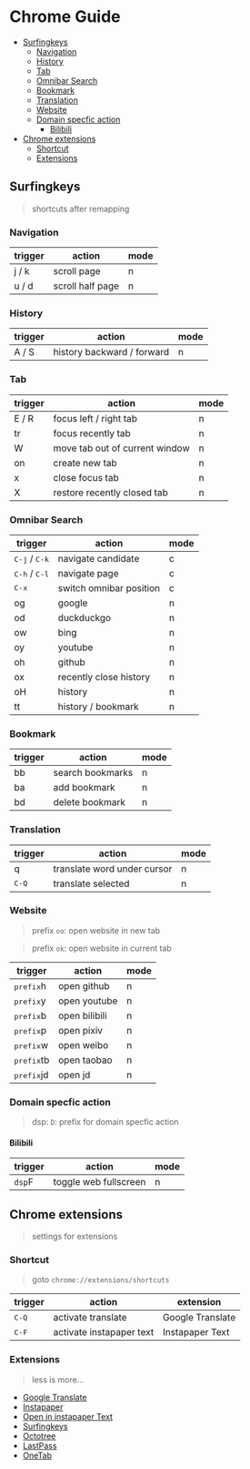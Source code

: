 # Chrome Guide


<!-- vim-markdown-toc GFM -->

* [Surfingkeys](#surfingkeys)
  * [Navigation](#navigation)
  * [History](#history)
  * [Tab](#tab)
  * [Omnibar Search](#omnibar-search)
  * [Bookmark](#bookmark)
  * [Translation](#translation)
  * [Website](#website)
  * [Domain specfic action](#domain-specfic-action)
    * [Bilibili](#bilibili)
* [Chrome extensions](#chrome-extensions)
  * [Shortcut](#shortcut)
  * [Extensions](#extensions)

<!-- vim-markdown-toc -->

## Surfingkeys 

> shortcuts after remapping

### Navigation

| trigger | action           | mode |
|---------|------------------|------|
| j / k   | scroll page      | n    |
| u / d   | scroll half page | n    |

### History

| trigger | action                     | mode |
|---------|----------------------------|------|
| A / S   | history backward / forward | n    |

### Tab

| trigger | action                         | mode |
|---------|--------------------------------|------|
| E / R   | focus left / right tab         | n    |
| tr      | focus recently tab             | n    |
| W       | move tab out of current window | n    |
| on      | create new tab                 | n    |
| x       | close focus tab                | n    |
| X       | restore recently closed tab    | n    |

### Omnibar Search

| trigger                         | action                  | mode |
|---------------------------------|-------------------------|------|
| <kbd>C-j</kbd> / <kbd>C-k</kbd> | navigate candidate      | c    |
| <kbd>C-h</kbd> / <kbd>C-l</kbd> | navigate page           | c    |
| <kbd>C-x</kbd>                  | switch omnibar position | c    |
| og                              | google                  | n    |
| od                              | duckduckgo              | n    |
| ow                              | bing                    | n    |
| oy                              | youtube                 | n    |
| oh                              | github                  | n    |
| ox                              | recently close history  | n    |
| oH                              | history                 | n    |
| tt                              | history / bookmark      | n    |

### Bookmark

| trigger | action           | mode |
|---------|------------------|------|
| bb      | search bookmarks | n    |
| ba      | add bookmark     | n    |
| bd      | delete bookmark  | n    |

### Translation

| trigger        | action                      | mode |
|----------------|-----------------------------|------|
| q              | translate word under cursor | n    |
| <kbd>C-Q</kbd> | translate selected          | n    |

### Website

> prefix `oo`: open website in new tab

> prefix `ok`: open website in current tab

| trigger             | action        | mode |
|---------------------|---------------|------|
| <kbd>prefix</kbd>h  | open github   | n    |
| <kbd>prefix</kbd>y  | open youtube  | n    |
| <kbd>prefix</kbd>b  | open bilibili | n    |
| <kbd>prefix</kbd>p  | open pixiv    | n    |
| <kbd>prefix</kbd>w  | open weibo    | n    |
| <kbd>prefix</kbd>tb | open taobao   | n    |
| <kbd>prefix</kbd>jd | open jd       | n    |

### Domain specfic action

> dsp: `D`: prefix for domain specfic action

#### Bilibili

| trigger | action                | mode |
|---------|-----------------------|------|
| `dsp`F  | toggle web fullscreen | n    |

## Chrome extensions 

> settings for extensions

### Shortcut

> goto `chrome://extensions/shortcuts`

| trigger        | action                   | extension        |
|----------------|--------------------------|------------------|
| <kbd>C-Q</kbd> | activate translate       | Google Translate |
| <kbd>C-F</kbd> | activate instapaper text | Instapaper Text  |

### Extensions

> less is more...

* [Google Translate](https://chrome.google.com/webstore/detail/google-translate/aapbdbdomjkkjkaonfhkkikfgjllcleb)
* [Instapaper](https://chrome.google.com/webstore/detail/instapaper/ldjkgaaoikpmhmkelcgkgacicjfbofhh)
* [Open in instapaper Text](https://chrome.google.com/webstore/detail/open-in-instapaper-text/lkdmfkbmdklogdfgcbcgdfhkmanmbhih)
* [Surfingkeys](https://chrome.google.com/webstore/detail/surfingkeys/gfbliohnnapiefjpjlpjnehglfpaknnc)
* [Octotree](https://chrome.google.com/webstore/detail/octotree-github-code-tree/bkhaagjahfmjljalopjnoealnfndnagc)
* [LastPass](https://chrome.google.com/webstore/detail/lastpass-free-password-ma/hdokiejnpimakedhajhdlcegeplioahd)
* [OneTab](https://chrome.google.com/webstore/detail/onetab/chphlpgkkbolifaimnlloiipkdnihall)
